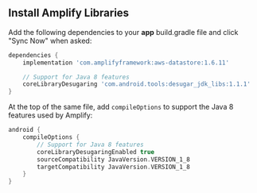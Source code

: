 ## Install Amplify Libraries

Add the following dependencies to your **app** build.gradle file and click "Sync Now" when asked:

```groovy
dependencies {
    implementation 'com.amplifyframework:aws-datastore:1.6.11'

    // Support for Java 8 features
    coreLibraryDesugaring 'com.android.tools:desugar_jdk_libs:1.1.1'
}
```

At the top of the same file, add `compileOptions` to support the Java 8 features used by Amplify:

```groovy
android {
    compileOptions {
        // Support for Java 8 features
        coreLibraryDesugaringEnabled true
        sourceCompatibility JavaVersion.VERSION_1_8
        targetCompatibility JavaVersion.VERSION_1_8
    }
}
```
